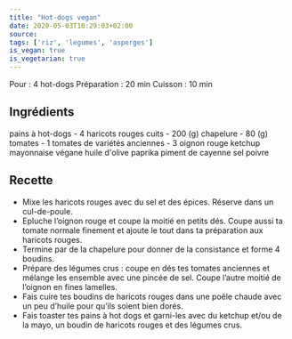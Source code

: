 ```yaml
---
title: "Hot-dogs vegan"
date: 2020-05-03T10:29:03+02:00
source: 
tags: ['riz', 'legumes', 'asperges']
is_vegan: true
is_vegetarian: true
---
```


Pour : 4 hot-dogs
Préparation : 20 min
Cuisson : 10 min

## Ingrédients

pains à hot-dogs - 4
haricots rouges cuits - 200 (g)
chapelure - 80 (g)
tomates - 1
tomates de variétés anciennes - 3
oignon rouge
ketchup
mayonnaise végane
huile d'olive
paprika
piment de cayenne
sel
poivre

## Recette

- Mixe les haricots rouges avec du sel et des épices. Réserve dans un cul-de-poule.
- Epluche l’oignon rouge et coupe la moitié en petits dés. Coupe aussi ta tomate normale finement et ajoute le tout dans ta préparation aux haricots rouges.
- Termine par de la chapelure pour donner de la consistance et forme 4 boudins.
- Prépare des légumes crus : coupe en dés tes tomates anciennes et mélange les ensemble avec une pincée de sel. Coupe l’autre moitié de l’oignon en fines lamelles.
- Fais cuire tes boudins de haricots rouges dans une poêle chaude avec un peu d’huile pour qu’ils soient bien dorés.
- Fais toaster tes pains à hot dogs et garni-les avec du ketchup et/ou de la mayo, un boudin de haricots rouges et des légumes crus.